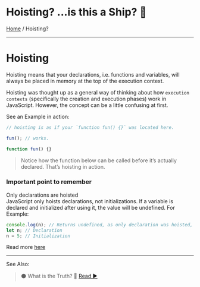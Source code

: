 # Hoisting? ...is this a Ship? 🤨

[Home](../README.md) / Hoisting?

---

# Hoisting

Hoisting means that your declarations, i.e. functions and variables, will always be placed in memory at the top of the execution context.

Hoisting was thought up as a general way of thinking about how `execution contexts` (specifically the creation and execution phases) work in JavaScript. However, the concept can be a little confusing at first.

See an Example in action:

```js
// hoisting is as if your `function fun() {}` was located here.

fun(); // works.

function fun() {}
```

> Notice how the function below can be called before it’s actually declared. That’s hoisting in action.

### Important point to remember

Only declarations are hoisted  
JavaScript only hoists declarations, not initializations. If a variable is declared and initialized after using it, the value will be undefined. For Example:

```js
console.log(n); // Returns undefined, as only declaration was hoisted, no initialization has happened at this stage
let n; // Declaration
n = 5; // Initialization
```

Read more [here](https://developer.mozilla.org/en-US/docs/Glossary/Hoisting)

---

See Also:

> ⚫ What is the Truth? 🤥 [ Read ▶ ](/what-is-the-truth.md)
